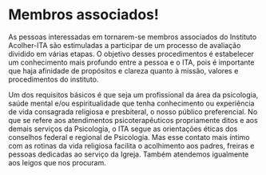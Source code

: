 # Membros associados!

As pessoas interessadas em tornarem-se membros associados do Instituto Acolher-ITA 
são estimuladas a participar de um processo de avaliação dividido em várias etapas.
O objetivo desses procedimentos é estabelecer um conhecimento mais profundo entre a pessoa
e o ITA, pois é importante que haja afinidade de propósitos e clareza quanto à missão, 
valores e procedimentos do instituto.

Um dos requisitos básicos é que seja um profissional da área da psicologia, saúde mental e/ou 
espiritualidade que tenha conhecimento ou experiência de vida consagrada religiosa e
presbiteral, o nosso público preferencial. No que se refere aos atendimentos psicoterapêuticos 
propriamente ditos e aos demais serviços da Psicologia, o ITA segue as orientações éticas dos 
conselhos federal e regional de Psicologia. 
Mas esse contato mais íntimo com as rotinas da vida religiosa facilita o acolhimento aos padres, 
freiras e pessoas dedicadas ao serviço da Igreja. Também atendemos igualmente aos leigos 
que nos procuram. 


